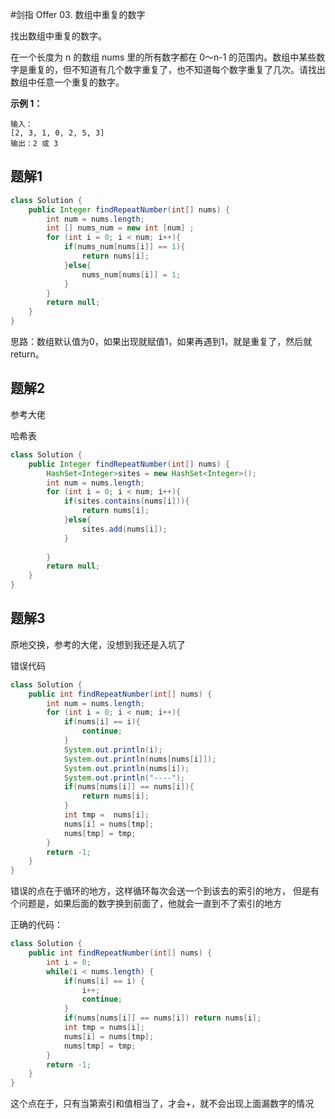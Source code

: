 #剑指 Offer 03. 数组中重复的数字

找出数组中重复的数字。


在一个长度为 n 的数组 nums 里的所有数字都在 0～n-1 的范围内。数组中某些数字是重复的，但不知道有几个数字重复了，也不知道每个数字重复了几次。请找出数组中任意一个重复的数字。

**示例 1：**

```
输入：
[2, 3, 1, 0, 2, 5, 3]
输出：2 或 3 
```

## 题解1

```java
class Solution {
    public Integer findRepeatNumber(int[] nums) {
        int num = nums.length;
        int [] nums_num = new int [num] ;
        for (int i = 0; i < num; i++){
            if(nums_num[nums[i]] == 1){
                return nums[i];
            }else{
                nums_num[nums[i]] = 1;
            }
        }
        return null;
    }
}
```

思路：数组默认值为0，如果出现就赋值1，如果再遇到1，就是重复了，然后就return。



## 题解2

参考大佬

哈希表

```java
class Solution {
    public Integer findRepeatNumber(int[] nums) {
        HashSet<Integer>sites = new HashSet<Integer>();
        int num = nums.length;
        for (int i = 0; i < num; i++){
            if(sites.contains(nums[i])){
                return nums[i];
            }else{
                sites.add(nums[i]);
            }
            
        }
        return null;
    }
}
```



## 题解3

原地交换，参考的大佬，没想到我还是入坑了

错误代码

```java
class Solution {
    public int findRepeatNumber(int[] nums) {
        int num = nums.length;
        for (int i = 0; i < num; i++){
            if(nums[i] == i){
                continue;
            }
            System.out.println(i);
            System.out.println(nums[nums[i]]);
            System.out.println(nums[i]);
            System.out.println("----");
            if(nums[nums[i]] == nums[i]){
                return nums[i];
            }
            int tmp =  nums[i];
            nums[i] = nums[tmp];
            nums[tmp] = tmp;
        }
        return -1;
    }
}
```

错误的点在于循环的地方，这样循环每次会送一个到该去的索引的地方， 但是有个问题是，如果后面的数字换到前面了，他就会一直到不了索引的地方

正确的代码：

```java
class Solution {
    public int findRepeatNumber(int[] nums) {
        int i = 0;
        while(i < nums.length) {
            if(nums[i] == i) {
                i++;
                continue;
            }
            if(nums[nums[i]] == nums[i]) return nums[i];
            int tmp = nums[i];
            nums[i] = nums[tmp];
            nums[tmp] = tmp;
        }
        return -1;
    }
}
```

这个点在于，只有当第索引和值相当了，才会+，就不会出现上面漏数字的情况